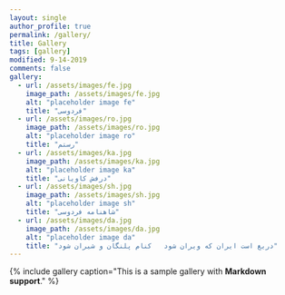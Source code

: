 ```yaml
---
layout: single
author_profile: true
permalink: /gallery/
title: Gallery
tags: [gallery]
modified: 9-14-2019
comments: false
gallery:
  - url: /assets/images/fe.jpg
    image_path: /assets/images/fe.jpg
    alt: "placeholder image fe"
    title: "فردوسی"
  - url: /assets/images/ro.jpg
    image_path: /assets/images/ro.jpg
    alt: "placeholder image ro"
    title: "رستم"
  - url: /assets/images/ka.jpg
    image_path: /assets/images/ka.jpg
    alt: "placeholder image ka"
    title: "درفش کاویانی"  
  - url: /assets/images/sh.jpg
    image_path: /assets/images/sh.jpg
    alt: "placeholder image sh"
    title: "شاهنامه فردوسی"
  - url: /assets/images/da.jpg
    image_path: /assets/images/da.jpg
    alt: "placeholder image da"
    title: "دریغ است ایران که ویران شود   کنام پلنگان و شیران شود"    
---
```


{% include gallery caption="This is a sample gallery with **Markdown support**." %}

